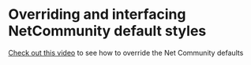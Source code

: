 # Overriding and interfacing NetCommunity default styles

[Check out this video](https://youtu.be/NhhPWmmHT8U) to see how to override the Net Community defaults
